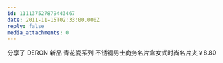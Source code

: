 ```yaml
---
id: 111137527879443467
date: 2011-11-15T02:33:00.000Z
reply: false
media_attachments: 0
---
```


分享了 DERON 新品 青花瓷系列 不锈钢男士商务名片盒女式时尚名片夹￥8.80 ​​​​

